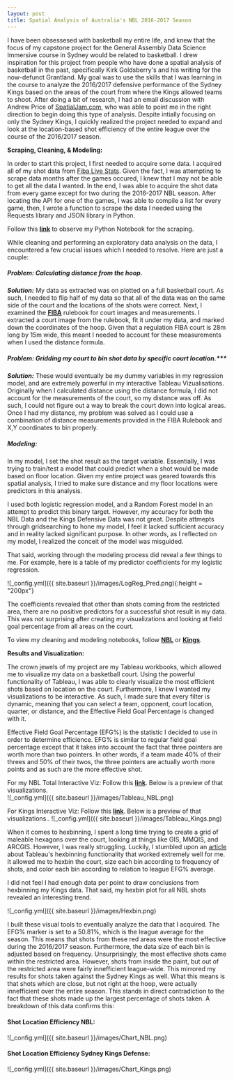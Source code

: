 ```yaml
---
layout: post
title: Spatial Analysis of Australia's NBL 2016-2017 Season
---
```


I have been obsessesed with basketball my entire life, and knew that the focus of my capstone project for the General Assembly Data Science Immersive course in Sydney would be related to basketball.  I drew inspiration for this project from people who have done a spatial analysis of basketball in the past, specifically Kirk Goldsberry's and his writing for the now-defunct Grantland.  My goal was to use the skills that I was learning in the course to analyze the 2016/2017 defensive performance of the Sydney Kings based on the areas of the court from where the Kings allowed teams to shoot.  After doing a bit of research, I had an email discussion with Andrew Price of [SpatialJam.com][SpatialJam], who was able to point me in the right direction to begin doing this type of analysis. Despite intially focusing on only the Sydney Kings, I quickly realized the project needed to expand and look at the location-based shot efficiency of the entire league over the course of the 2016/2017 season. 

[SpatialJam]:https://www.spatialjam.com/

**Scraping, Cleaning, & Modeling:**

In order to start this project, I first needed to acquire some data.  I acquired all of my shot data from [Fiba Live Stats][Fibalive]. Given the fact, I was attempting to scrape data months after the games occured, I knew that I may not be able to get all the data I wanted.  In the end, I was able to acquire the shot data from every game except for two during the 2016-2017 NBL season.  After locating the API for one of the games, I was able to compile a list for every game, then, I wrote a function to scrape the data I needed using the Requests library and JSON library in Python.  

Follow this **[link][Scrape]** to observe my Python Notebook for the scraping.

[Scrape]:https://github.com/ericnesi/capstone-eric/blob/master/all_nbl/NBL_Data_Scrape.ipynb
[Fibalive]:http://www.fibalivestats.com/u/NBL/314691/

While cleaning and performing an exploratory data analysis on the data, I encountered a few crucial issues which I needed to resolve.  Here are just a couple:

##### Problem: Calculating distance from the hoop.

***Solution:***  My data as extracted was on plotted on a full basketball court.  As such, I needed to flip half of my data so that all of the data was on the same side of the court and the locations of the shots were correct.  Next, I examined the **[FIBA][FIBA_Rules]** rulebook for court images and measurements.  I extracted a court image from the rulebook, fit it under my data, and marked down the coordinates of the hoop.  Given that a regulation FIBA court is 28m long by 15m wide, this meant I needed to account for these measurements when I used the distance formula.    

[FIBA_Rules]:http://www.fiba.com/en/Module/c9dad82f-01af-45e0-bb85-ee4cf50235b4/1faaa885-7478-4f87-ae5a-45b2c5939e96

##### Problem: Gridding my court to bin shot data by specific court location.***  

***Solution:*** These would eventually be my dummy variables in my regression model, and are extremely powerful in my interactive Tableau Vizualisations.  Originally when I calculated distance using the distance formula, I did not account for the measurements of the court, so my distance was off.  As such, I could not figure out a way to break the court down into logical areas. Once I had my distance, my problem was solved as I could use a combination of distance measurements provided in the FIBA Rulebook and X,Y coordinates to bin properly.

##### Modeling:
In my model, I set the shot result as the target variable. Essentially, I was trying to train/test a model that could predict when a shot would be made based on floor location.  Given my entire project was geared towards this spatial analysis, I tried to make sure distance and my floor locations were predictors in this analysis.  

I used both logistic regression model, and a Random Forest model in an attempt to predict this binary target. However, my accuracy for both the NBL Data and the Kings Defensive Data was not great.  Despite attmepts through gridsearching to hone my model, I feel it lacked sufficient accuracy and in reality lacked significant purpose. In other words, as I reflected on my model, I realized the conceit of the model was misguided.  

That said, working through the modeling process did reveal a few things to me.  For example, here is a table of my predictor coefficients for my logistic regression. 

![_config.yml]({{ site.baseurl }}/images/LogReg_Pred.png){:height = "200px"}

The coefficients revealed that other than shots coming from the restricted area, there are no positive predictors for a successful shot result in my data.  This was not surprising after creating my visualizations and looking at field goal percentage from all areas on the court.  

To view my cleaning and modeling notebooks, follow **[NBL][NBL_Model]** or **[Kings][Kings_Model]**.

[NBL_Model]:https://github.com/ericnesi/capstone-eric/blob/master/all_nbl/Model_NBL_Data.ipynb
[Kings_Model]:https://github.com/ericnesi/capstone-eric/blob/master/kings/Kings_Data.ipynb

**Results and Visualization:**

The crown jewels of my project are my Tableau workbooks, which allowed me to visualize my data on a basketball court. Using the powerful functionality of Tableau, I was able to clearly visualize the most efficient shots based on location on the court. Furthermore, I knew I wanted my visualizations to be interactive.  As such, I made sure that every filter is dynamic, meaning that you can select a team, opponent, court location, quarter, or distance, and the Effective Field Goal Percentage is changed with it.

Effective Field Goal Percentage (EFG%) is the statistic I decided to use in order to determine efficience.  EFG% is similar to regular field goal percentage except that it takes into account the fact that three pointers are worth more than two pointers.  In other words, if a team made 40% of their threes and 50% of their twos, the three pointers are actually worth more points and as such are the more effective shot. 

For my NBL Total Interactive Viz: Follow this **[link][T2]**. Below is a preview of that visualizations.  
![_config.yml]({{ site.baseurl }}/images/Tableau_NBL.png)

For Kings Interactive Viz: Follow this **[link][T1]**. Below is a preview of that visualizations.. 
![_config.yml]({{ site.baseurl }}/images/Tableau_Kings.png)

[T1]:https://public.tableau.com/profile/eric.nesi#!/vizhome/SydneyKingsDefensiveShotChart2016-2017/Dashboard1
[T2]:https://public.tableau.com/profile/eric.nesi#!/vizhome/All_NBL_Shots/Dashboard1

When it comes to hexbinning, I spent a long time trying to create a grid of maleable hexagons over the court, looking at things like GIS, MMQIS, and ARCGIS. However, I was really struggling. Luckily, I stumbled upon an [article][hexbin_article] about Tableau's hexbinning functionality that worked extremely well for me.  It allowed me to hexbin the court, size each bin according to frequency of shots, and color each bin according to relation to league EFG% average.

[hexbin_article]:https://www.theinformationlab.co.uk/2015/05/12/hexbins-in-tableau/

I did not feel I had enough data per point to draw conclusions from hexbinning my Kings data. That said, my hexbin plot for all NBL shots revealed an interesting trend.

![_config.yml]({{ site.baseurl }}/images/Hexbin.png)

I built these visual tools to eventually analyze the data that I acquired. The EFG% marker is set to a 50.81%, which is the league average for the season.  This means that shots from these red areas were the most effective during the 2016/2017 season.  Furthermore, the data size of each bin is adjusted based on frequency.  Unsurprisingly, the most effective shots came within the restricted area.  However, shots from inside the paint, but out of the restricted area were fairly innefficient league-wide.  This mirrored my results for shots taken against the Sydney Kings as well.  What this means is that shots which are close, but not right at the hoop, were actually innefficient over the entire season. This stands in direct contradiction to the fact that these shots made up the largest percentage of shots taken. A breakdown of this data confirms this:

#### Shot Location Efficiency NBL:
![_config.yml]({{ site.baseurl }}/images/Chart_NBL.png)

#### Shot Location Efficiency Sydney Kings Defense:
![_config.yml]({{ site.baseurl }}/images/Chart_Kings.png)


